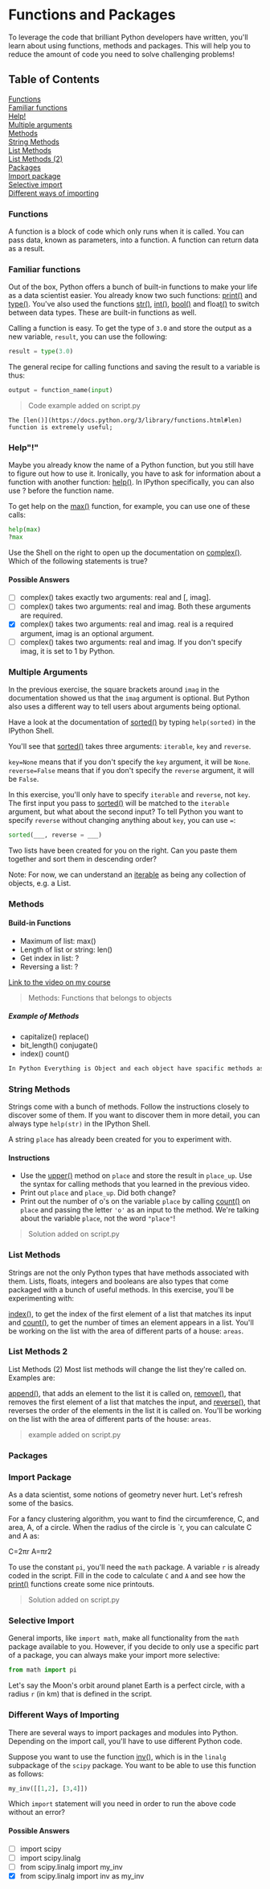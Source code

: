 # Functions and Packages

To leverage the code that brilliant Python developers have written, you'll learn about using functions, methods and packages. This will help you to reduce the amount of code you need to solve challenging problems!

## Table of Contents

[Functions](#functions)  
[Familiar functions](#familiar-functions)  
[Help!](#help)  
[Multiple arguments](#multiple-arguments)  
[Methods](#methods)  
[String Methods](#string-methods)  
[List Methods](#list-methods)  
[List Methods (2)](#list-methods-2)  
[Packages](#packages)  
[Import package](#import-package)  
[Selective import](#selective-import)  
[Different ways of importing](#different-ways-importing)  

### Functions

A function is a block of code which only runs when it is called.
You can pass data, known as parameters, into a function.
A function can return data as a result.

### Familiar functions

Out of the box, Python offers a bunch of built-in functions to make your life as a data scientist easier. You already know two such functions: [print()](https://docs.python.org/3/library/functions.html#print) and [type()](https://docs.python.org/3/library/functions.html#type). You've also used the functions [str()](https://docs.python.org/3/library/functions.html#func-str), [int()](https://docs.python.org/3/library/functions.html#int), [bool()](https://docs.python.org/3/library/functions.html#bool) and floa[t()](https://docs.python.org/3/library/functions.html#float) to switch between data types. These are built-in functions as well.

Calling a function is easy. To get the type of `3.0` and store the output as a new variable, `result`, you can use the following:

```py
result = type(3.0)
```

The general recipe for calling functions and saving the result to a variable is thus:

```py
output = function_name(input)
```

 > Code example added on script.py

`The [len()](https://docs.python.org/3/library/functions.html#len) function is extremely useful;`

### Help"&#33;"

Maybe you already know the name of a Python function, but you still have to figure out how to use it. Ironically, you have to ask for information about a function with another function: [help()](https://docs.python.org/3/library/functions.html#help). In IPython specifically, you can also use ? before the function name.

To get help on the [max()](https://docs.python.org/3/library/functions.html#max) function, for example, you can use one of these calls:

```py
help(max)
?max
```

Use the Shell on the right to open up the documentation on [complex()](https://docs.python.org/3/library/functions.html#complex). Which of the following statements is true?

#### Possible Answers

- [ ] complex() takes exactly two arguments: real and [, imag].  
- [ ] complex() takes two arguments: real and imag. Both these arguments are required.  
- [x] complex() takes two arguments: real and imag. real is a required argument, imag is an optional argument.  
- [ ] complex() takes two arguments: real and imag. If you don't specify imag, it is set to 1 by Python.

### Multiple Arguments

In the previous exercise, the square brackets around `imag` in the documentation showed us that the `imag` argument is optional. But Python also uses a different way to tell users about arguments being optional.

Have a look at the documentation of [sorted()](https://docs.python.org/3/library/functions.html#sorted) by typing `help(sorted)` in the IPython Shell.

You'll see that [sorted()](https://docs.python.org/3/library/functions.html#sorted) takes three arguments: `iterable`, `key` and `reverse`.

`key=None` means that if you don't specify the `key` argument, it will be `None`. `reverse=False` means that if you don't specify the `reverse` argument, it will be `False`.

In this exercise, you'll only have to specify `iterable` and `reverse`, not `key`. The first input you pass to [sorted()](https://docs.python.org/3/library/functions.html#sorted) will be matched to the `iterable` argument, but what about the second input? To tell Python you want to specify `reverse` without changing anything about `key`, you can use `=`:

```py
sorted(___, reverse = ___)
```

Two lists have been created for you on the right. Can you paste them together and sort them in descending order?

Note: For now, we can understand an [iterable](https://docs.python.org/2/glossary.html#term-iterable) as being any collection of objects, e.g. a List.

### Methods

#### Build-in Functions

- Maximum of list: max()
- Length of list or string: len()
- Get index in list: ?
- Reversing a list: ?

[Link to the video on my course](https://campus.datacamp.com/courses/intro-to-python-for-data-science/chapter-3-functions-and-packages?ex=5)

> Methods: Functions that belongs to objects

##### Example of Methods

- capitalize()  replace()
- bit_length()  conjugate()
- index()   count()

```txt
In Python Everything is Object and each object have spacific methods associated, depending on the type
```

### String Methods

Strings come with a bunch of methods. Follow the instructions closely to discover some of them. If you want to discover them in more detail, you can always type `help(str)` in the IPython Shell.

A string `place` has already been created for you to experiment with.

#### Instructions

- Use the [upper()](https://docs.python.org/3/library/stdtypes.html#str.upper) method on `place` and store the result in `place_up`. Use the syntax for calling methods that you learned in the previous video.
- Print out `place` and `place_up`. Did both change?
- Print out the number of o's on the variable `place` by calling [count()](https://docs.python.org/3/library/stdtypes.html#str.count) on `place` and passing the letter `'o'` as an input to the method. We're talking about the variable `place`, not the word `"place"`!

> Solution added on script.py

### List Methods

Strings are not the only Python types that have methods associated with them. Lists, floats, integers and booleans are also types that come packaged with a bunch of useful methods. In this exercise, you'll be experimenting with:

[index()](https://docs.python.org/3/library/stdtypes.html#str.index), to get the index of the first element of a list that matches its input and
[count()](https://docs.python.org/3/library/stdtypes.html#str.count), to get the number of times an element appears in a list.
You'll be working on the list with the area of different parts of a house: `areas`.

### List Methods 2

List Methods (2)
Most list methods will change the list they're called on. Examples are:

[append()](https://docs.python.org/3/library/stdtypes.html#typesseq-mutable), that adds an element to the list it is called on,
[remove()](https://docs.python.org/3/library/stdtypes.html#typesseq-mutable), that removes the first element of a list that matches the input, and
[reverse()](https://docs.python.org/3/library/stdtypes.html#typesseq-mutable), that reverses the order of the elements in the list it is called on.
You'll be working on the list with the area of different parts of the house: `areas`.

> example added on script.py

### Packages

### Import Package

As a data scientist, some notions of geometry never hurt. Let's refresh some of the basics.

For a fancy clustering algorithm, you want to find the circumference, C, and area, A, of a circle. When the radius of the circle is `r, you can calculate C and A as:

C=2πr
A=πr2

To use the constant `pi`, you'll need the `math` package. A variable `r` is already coded in the script. Fill in the code to calculate `C` and `A` and see how the [print()](https://docs.python.org/3/library/functions.html#print) functions create some nice printouts.

> Solution added on script.py

### Selective Import

General imports, like `import math`, make all functionality from the `math` package available to you. However, if you decide to only use a specific part of a package, you can always make your import more selective:

```py
from math import pi
```

Let's say the Moon's orbit around planet Earth is a perfect circle, with a radius `r` (in km) that is defined in the script.

### Different Ways of Importing

There are several ways to import packages and modules into Python. Depending on the import call, you'll have to use different Python code.

Suppose you want to use the function [inv()](http://docs.scipy.org/doc/numpy-1.10.0/reference/generated/numpy.linalg.inv.html), which is in the `linalg` subpackage of the `scipy` package. You want to be able to use this function as follows:

```py
my_inv([[1,2], [3,4]])
```

Which `import` statement will you need in order to run the above code without an error?

#### Possible Answers
- [ ] import scipy  
- [ ] import scipy.linalg  
- [ ] from scipy.linalg import my_inv  
- [x] from scipy.linalg import inv as my_inv
